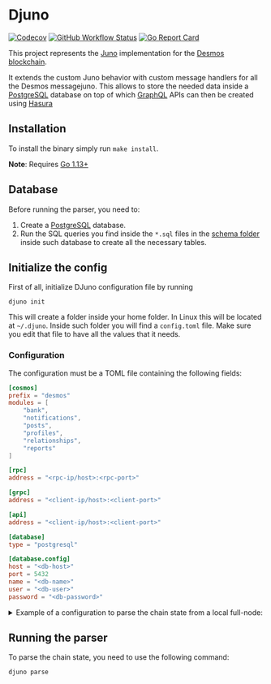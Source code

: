 # Djuno
[![Codecov](https://img.shields.io/codecov/c/github/desmos-labs/djuno)](https://codecov.io/gh/desmos-labs/djuno)
[![GitHub Workflow Status](https://img.shields.io/github/workflow/status/desmos-labs/djuno/Tests)](https://github.com/desmos-labs/djuno/actions)
[![Go Report Card](https://goreportcard.com/badge/github.com/desmos-labs/djuno)](https://goreportcard.com/report/github.com/desmos-labs/djuno)

This project represents the [Juno](https://github.com/desmos-labs/juno) implementation for
the [Desmos blockchain](https://github.com/desmos-labs/desmos).

It extends the custom Juno behavior with custom message handlers for all the Desmos messagejuno. This allows to store
the needed data inside a [PostgreSQL](https://www.postgresql.org/) database on top of
which [GraphQL](https://graphql.org/) APIs can then be created using [Hasura](https://hasura.io/)

## Installation
To install the binary simply run `make install`.

**Note**: Requires [Go 1.13+](https://golang.org/dl/)

## Database
Before running the parser, you need to:

1. Create a [PostgreSQL](https://www.postgresql.org/) database.
2. Run the SQL queries you find inside the `*.sql` files in the [schema folder](schema) inside such database to create
   all the necessary tables.

## Initialize the config
First of all, initialize DJuno configuration file by running

```
djuno init
```

This will create a folder inside your home folder. In Linux this will be located at `~/.djuno`. Inside such folder you
will find a `config.toml` file. Make sure you edit that file to have all the values that it needs.

### Configuration
The configuration must be a TOML file containing the following fields:

```toml
[cosmos]
prefix = "desmos"
modules = [
    "bank",
    "notifications",
    "posts",
    "profiles",
    "relationships",
    "reports"
]

[rpc]
address = "<rpc-ip/host>:<rpc-port>"

[grpc]
address = "<client-ip/host>:<client-port>"

[api]
address = "<client-ip/host>:<client-port>"

[database]
type = "postgresql"

[database.config]
host = "<db-host>"
port = 5432
name = "<db-name>"
user = "<db-user>"
password = "<db-password>"
```

<details> 

<summary>Example of a configuration to parse the chain state from a local full-node:</summary>

```toml
[cosmos]
prefix = "desmos"
modules = [
    "bank",
    "notifications",
    "posts",
    "profiles",
    "relationships",
    "reports"
]

[rpc]
address = "http://localhost:26657"

[grpc]
address = "http://localhost:9090"

[api]
address = "http://localhost:1317"

[database]
type = "postgresql"

[database.config]
host = "localhost"
port = 5432
user = "user"
password = "password"
name = "djuno"
```

</details>

## Running the parser
To parse the chain state, you need to use the following command:

```shell
djuno parse 
```